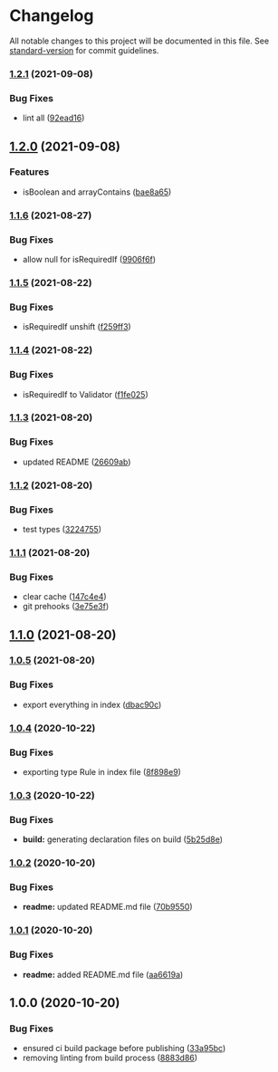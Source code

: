 # Changelog

All notable changes to this project will be documented in this file. See [standard-version](https://github.com/conventional-changelog/standard-version) for commit guidelines.

### [1.2.1](https://github.com/stranerd/validate/compare/v1.2.0...v1.2.1) (2021-09-08)


### Bug Fixes

* lint all ([92ead16](https://github.com/stranerd/validate/commit/92ead16a635a1ebe6505a895f4b182e8ef7e4f36))

## [1.2.0](https://github.com/stranerd/validate/compare/v1.1.6...v1.2.0) (2021-09-08)


### Features

* isBoolean and arrayContains ([bae8a65](https://github.com/stranerd/validate/commit/bae8a65fbb16569a403a94d02e7cc73fb59c33dc))

### [1.1.6](https://github.com/stranerd/validate/compare/v1.1.5...v1.1.6) (2021-08-27)


### Bug Fixes

* allow null for isRequiredIf ([9906f6f](https://github.com/stranerd/validate/commit/9906f6f1a064834a7c54c1efe9f0f2afecb14df8))

### [1.1.5](https://github.com/stranerd/validate/compare/v1.1.4...v1.1.5) (2021-08-22)


### Bug Fixes

* isRequiredIf unshift ([f259ff3](https://github.com/stranerd/validate/commit/f259ff37e11dcbe60733a4ef9fd5d972d361273f))

### [1.1.4](https://github.com/stranerd/validate/compare/v1.1.3...v1.1.4) (2021-08-22)


### Bug Fixes

* isRequiredIf to Validator ([f1fe025](https://github.com/stranerd/validate/commit/f1fe02564e20e7220980ae537561cdddc46bd7b1))

### [1.1.3](https://github.com/stranerd/validate/compare/v1.1.2...v1.1.3) (2021-08-20)


### Bug Fixes

* updated README ([26609ab](https://github.com/stranerd/validate/commit/26609ab384687e3a357113afb624ae47da493a93))

### [1.1.2](https://github.com/stranerd/validate/compare/v1.1.1...v1.1.2) (2021-08-20)


### Bug Fixes

* test types ([3224755](https://github.com/stranerd/validate/commit/322475596c4a3ac6f52de4f410f24d9740474145))

### [1.1.1](https://github.com/stranerd/validate/compare/v1.1.0...v1.1.1) (2021-08-20)


### Bug Fixes

* clear cache ([147c4e4](https://github.com/stranerd/validate/commit/147c4e4a38d3568ad77fc6fa8228bbc28c8cf0de))
* git prehooks ([3e75e3f](https://github.com/stranerd/validate/commit/3e75e3f27288f41f9e82c40672dc25576c9d620d))

## [1.1.0](https://github.com/stranerd/validate/compare/v1.0.5...v1.1.0) (2021-08-20)

### [1.0.5](https://github.com/stranerd/validate/compare/v1.0.4...v1.0.5) (2021-08-20)


### Bug Fixes

* export everything in index ([dbac90c](https://github.com/stranerd/validate/commit/dbac90c7827d28326bfd0503bee2dfde249cb609))

### [1.0.4](https://github.com/Kevinand11/sd-validate/compare/v1.0.3...v1.0.4) (2020-10-22)


### Bug Fixes

* exporting type Rule in index file ([8f898e9](https://github.com/Kevinand11/sd-validate/commit/8f898e9a204d0183d45f11fb79078f4a75ac3eda))

### [1.0.3](https://github.com/Kevinand11/sd-validate/compare/v1.0.2...v1.0.3) (2020-10-22)


### Bug Fixes

* **build:** generating declaration files on build ([5b25d8e](https://github.com/Kevinand11/sd-validate/commit/5b25d8ea186e41c73218cba3ef8b7300d4471c8d))

### [1.0.2](https://github.com/Kevinand11/sd-validate/compare/v1.0.1...v1.0.2) (2020-10-20)


### Bug Fixes

* **readme:** updated README.md file ([70b9550](https://github.com/Kevinand11/sd-validate/commit/70b9550552cb2a8641d9d60a623f045d7d10a779))

### [1.0.1](https://github.com/Kevinand11/sd-validate/compare/v1.0.0...v1.0.1) (2020-10-20)


### Bug Fixes

* **readme:** added README.md file ([aa6619a](https://github.com/Kevinand11/sd-validate/commit/aa6619a169f5f592893d591e76f2cc6a03e874a0))

## 1.0.0 (2020-10-20)


### Bug Fixes

* ensured ci build package before publishing ([33a95bc](https://github.com/Kevinand11/sd-validate/commit/33a95bcff6f8728a8454bca7860b223df983ed10))
* removing linting from build process ([8883d86](https://github.com/Kevinand11/sd-validate/commit/8883d86aef9b60a70e251d6ddb5c4700dc8217c6))
